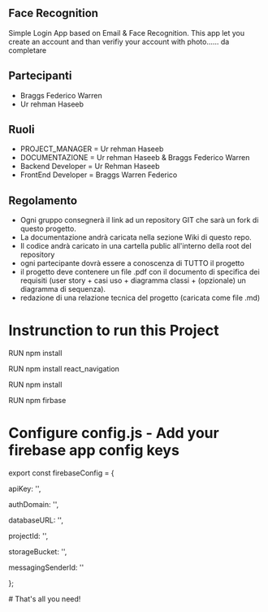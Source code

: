 ## Face Recognition

Simple  Login App based on Email & Face Recognition. This app let you create an account and than verifiy your account with photo...... da completare

## Partecipanti
 - Braggs Federico Warren 
 - Ur rehman Haseeb

## Ruoli
* PROJECT_MANAGER = Ur rehman Haseeb
* DOCUMENTAZIONE = Ur rehman Haseeb & Braggs Federico Warren
* Backend Developer = Ur Rehman Haseeb
* FrontEnd Developer = Braggs Warren Federico
## Regolamento
* Ogni gruppo consegnerà il link ad un repository GIT che sarà un fork di questo progetto.
* La documentazione andrà caricata nella sezione Wiki di questo repo.
* Il codice andrà caricato in una cartella public all'interno della root del repository
* ogni partecipante dovrà essere a conoscenza di TUTTO il progetto
* il progetto deve contenere un file .pdf con il documento di specifica dei requisiti (user story + casi uso + diagramma classi + (opzionale) un diagramma di sequenza).
* redazione di una relazione tecnica del progetto (caricata come file .md)

# Instrunction to run this Project 
<p>RUN npm install<br></p>
<p>RUN npm install react_navigation<br></p>
<p>RUN npm install <br></p>
<p>RUN npm firbase <br></p>


# Configure config.js - Add your firebase app config keys
<p>export const firebaseConfig = {<br></p>
<p>  apiKey: '',<br></p>
 <p> authDomain: '',<br></p>
 <p> databaseURL: '',<br></p>
 <p> projectId: '',<br></p>
 <p> storageBucket: '',<br></p>
 <p> messagingSenderId: ''<br></p>
<p>};<br></p>
# That's all you need!
